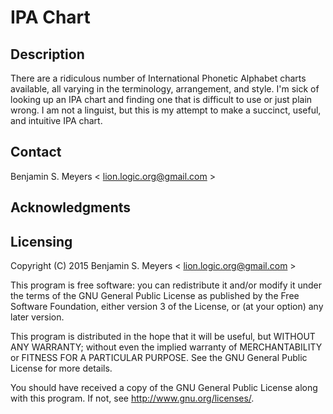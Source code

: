 # IPA Chart

## Description

There are a ridiculous number of International Phonetic Alphabet charts available, all varying in the terminology, arrangement, and style. I'm sick of looking up an IPA chart and finding one that is difficult to use or just plain wrong. I am not a linguist, but this is my attempt to make a succinct, useful, and intuitive IPA chart.

## Contact

Benjamin S. Meyers < <lion.logic.org@gmail.com> >

## Acknowledgments

## Licensing

Copyright (C) 2015 Benjamin S. Meyers < <lion.logic.org@gmail.com> >

This program is free software: you can redistribute it and/or modify
it under the terms of the GNU General Public License as published by
the Free Software Foundation, either version 3 of the License, or
(at your option) any later version.

This program is distributed in the hope that it will be useful,
but WITHOUT ANY WARRANTY; without even the implied warranty of
MERCHANTABILITY or FITNESS FOR A PARTICULAR PURPOSE.  See the
GNU General Public License for more details.

You should have received a copy of the GNU General Public License
along with this program.  If not, see <http://www.gnu.org/licenses/>.
